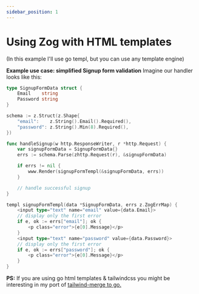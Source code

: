 ```yaml
---
sidebar_position: 1
---
```


# Using Zog with HTML templates

(In this example I'll use go templ, but you can use any template engine)

**Example use case: simplified Signup form validation**
Imagine our handler looks like this:

```go
type SignupFormData struct {
	Email    string
	Password string
}

schema := z.Struct(z.Shape{
	"email":    z.String().Email().Required(),
	"password": z.String().Min(8).Required(),
})

func handleSignup(w http.ResponseWriter, r *http.Request) {
	var signupFormData = SignupFormData{}
	errs := schema.Parse(zhttp.Request(r), &signupFormData)

	if errs != nil {
		www.Render(signupFormTempl(&signupFormData, errs))
	}

	// handle successful signup
}

templ signupFormTempl(data *SignupFormData, errs z.ZogErrMap) {
	<input type="text" name="email" value={data.Email}>
	// display only the first error
	if e, ok := errs["email"]; ok {
		<p class="error">{e[0].Message}</p>
	}
	<input type="text" name="password" value={data.Password}>
	// display only the first error
	if e, ok := errs["password"]; ok {
		<p class="error">{e[0].Message}</p>
	}
}
```

**PS:** If you are using go html templates & tailwindcss you might be interesting in my port of [tailwind-merge to go.](https://github.com/Oudwins/tailwind-merge-go)
